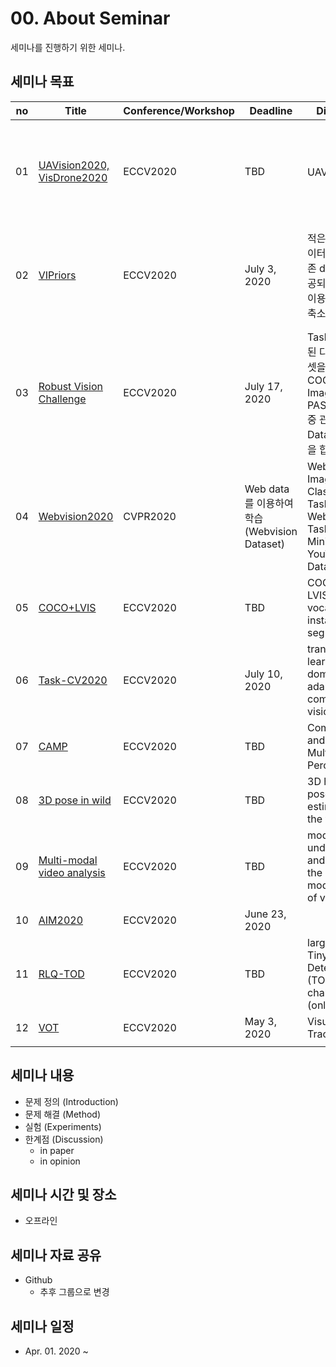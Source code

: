 # 00. About Seminar
세미나를 진행하기 위한 세미나.

## 세미나 목표

|no|Title|Conference/Workshop|Deadline|Discription|Task|
|--|-----|--------|--------|-----------|------|
|01|[UAVision2020, VisDrone2020](http://uavisionvisdrone.com/)|ECCV2020|TBD|UAV관련|ERTI, Object Detection, Single-object Tracking, Multi-object Tracking, Crowd Counting|
|02|[VIPriors](https://vipriors.github.io/)|ECCV2020|July 3, 2020|적은 training 데이터를 이용(기존 dataset에 제공되는 script을 이용하여 데이터 축소)|Image Classification, Semantic Segmentation, Object Detection, Action Recognition|
|03|[Robust Vision Challenge](http://www.robustvision.net/index.php)|ECCV2020|July 17, 2020|Task 마다 관련된 다양한 데이터셋을 이용 (MS COCO, KITTI, ImageNet, PASCAL VOC .. 중 관련된 Dataset의 성능을 합쳐서 평가))|Stereo, Optical Flow, Depth, Object Detection, Semantic Segmentation, Instance Segmentation, Panoptic|
|04|[Webvision2020](https://data.vision.ee.ethz.ch/cvl/webvision//index.html)|CVPR2020|Web data를 이용하여 학습(Webvision Dataset)|WebVision Image Classification Task, WebVision Task on Mining YouTube Dataset|
|05|[COCO+LVIS](http://cocodataset.org/workshop/coco-lvis-eccv-2020.html)|ECCV2020|TBD|COCO + LVIS(large vocabulary instance segmentation)|object recognition in the context of scene understanding|
|06|[Task-CV2020](https://sites.google.com/view/task-cv2020)|ECCV2020|July 10, 2020|transfer learning and domain adaptation for computer vision|Transfer Learning and Domain Adaptation|
|07|[CAMP](https://camp-workshop.stanford.edu/)|ECCV2020|TBD|Compositional and Multimodal Perception|Multimodal|
|08|[3D pose in wild](https://virtualhumans.mpi-inf.mpg.de/3DPW_Challenge/)|ECCV2020|TBD|3D human pose estimation in the wild|Pose Estimation|
|09|[Multi-modal video analysis](https://sites.google.com/view/multimodalvideo-v2)|ECCV2020|TBD|modeling, understanding, and leveraging the multi-modal nature of video|video analysis, moments in time|
|10|[AIM2020](https://data.vision.ee.ethz.ch/cvl/aim20/)|ECCV2020|June 23, 2020||Image, Video|
|11|[RLQ-TOD](https://rlq-tod.github.io/)|ECCV2020|TBD|large-scale Tiny Object Detection (TOD) challenge (only person)|Object Detection|
|12|[VOT](https://www.votchallenge.net/index.html)|ECCV2020|May 3, 2020|Visual Object Tracking|Object Tracking|
||||||

## 세미나 내용
- 문제 정의 (Introduction)
- 문제 해결 (Method)
- 실험 (Experiments)
- 한계점 (Discussion)
    - in paper
    - in opinion

## 세미나 시간 및 장소
- 오프라인

## 세미나 자료 공유
- Github
    - 추후 그룹으로 변경

## 세미나 일정
- Apr. 01. 2020 ~
